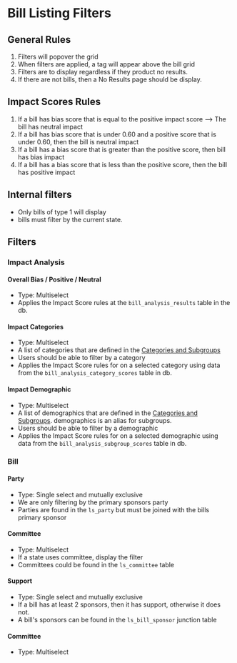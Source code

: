 # Bill Listing Filters

## General Rules
1. Filters will popover the grid
2. When filters are applied, a tag will appear above the bill grid
3. Filters are to display regardless if they product no results.
4. If there are not bills, then a No Results page should be display.

## Impact Scores Rules
1. If a bill has bias score that is equal to the positive impact score --> The bill has neutral impact
2. If a bill has bias score that is under 0.60 and a positive score that is under 0.60, then the bill is neutral impact
3. If a bill has a bias score that is greater than the positive score, then bill has bias impact
4. If a bill has a bias score that is less than the positive score, then the bill has positive impact

## Internal filters 
- Only bills of type 1 will display
- bills must filter by the current state.

## Filters
### Impact Analysis 
#### Overall Bias / Positive / Neutral
- Type: Multiselect
- Applies the Impact Score rules at the `bill_analysis_results` table in the db.

#### Impact Categories
- Type: Multiselect 
- A list of categories that are defined in the [Categories and Subgroups](https://github.com/Blue-Net-Reflections-LLC/legi-equity-monitor/wiki/Categories-and-subgroups)
- Users should be able to filter by a category
- Applies the Impact Score rules for on a selected category using data from the `bill_analysis_category_scores` table in db.

#### Impact Demographic
- Type: Multiselect 
- A list of demographics that are defined in the [Categories and Subgroups](https://github.com/Blue-Net-Reflections-LLC/legi-equity-monitor/wiki/Categories-and-subgroups).  demographics is an alias for subgroups.
- Users should be able to filter by a demographic
- Applies the Impact Score rules for on a selected demographic using data from the `bill_analysis_subgroup_scores` table in db.

### Bill 
#### Party
- Type: Single select and mutually exclusive
- We are only filtering by the primary sponsors party
- Parties are found in the `ls_party` but must be joined with the bills primary sponsor

#### Committee
- Type: Multiselect
- If a state uses committee, display the filter
- Committees could be found in the `ls_committee` table

#### Support
- Type: Single select and mutually exclusive
- If a bill has at least 2 sponsors, then it has support, otherwise it does not.
- A bill's sponsors can be found in the `ls_bill_sponsor` junction table

#### Committee
- Type: Multiselect
